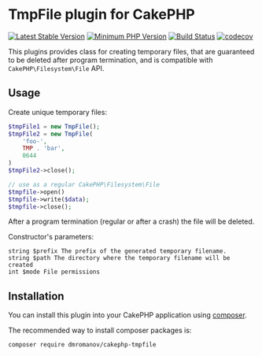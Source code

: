 # TmpFile plugin for CakePHP

[![Latest Stable Version](https://img.shields.io/packagist/v/dmromanov/cakephp-tmpfile.svg?style=flat)](https://packagist.org/packages/dmromanov/cakephp-tmpfile)
[![Minimum PHP Version](https://img.shields.io/badge/php-%3E%3D%207.0-8892BF.svg?style=flat)](https://php.net/)
[![Build Status](https://travis-ci.org/dmromanov/cakephp-tmpfile.svg?branch=master)](https://travis-ci.org/dmromanov/cakephp-tmpfile)
[![codecov](https://codecov.io/gh/dmromanov/cakephp-tmpfile/branch/master/graph/badge.svg)](https://codecov.io/gh/dmromanov/cakephp-tmpfile)


This plugins provides class for creating temporary files, that are guaranteed to be deleted after program termination,
and is compatible with `CakePHP\Filesystem\File` API.

## Usage

Create unique temporary files:

```php
$tmpFile1 = new TmpFile();
$tmpFile2 = new TmpFile(
    'foo-',
    TMP . 'bar',
    0644
)
$tmpFile2->close();

// use as a regular CakePHP\Filesystem\File
$tmpfile->open()
$tmpfile->write($data);
$tmpfile->close();
```

After a program termination (regular or after a crash) the file will be deleted.

Constructor's parameters:

    string $prefix The prefix of the generated temporary filename.
    string $path The directory where the temporary filename will be created
    int $mode File permissions


## Installation

You can install this plugin into your CakePHP application using [composer](http://getcomposer.org).

The recommended way to install composer packages is:

```
composer require dmromanov/cakephp-tmpfile
```
